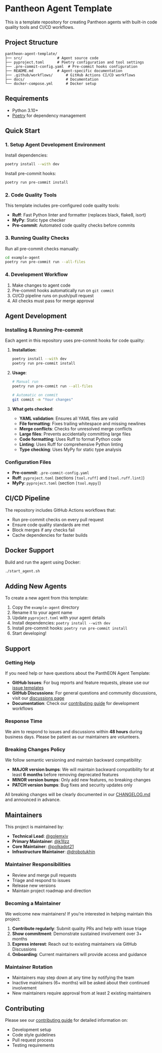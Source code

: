 # Pantheon Agent Template

This is a template repository for creating Pantheon agents with built-in code quality tools and CI/CD workflows.

## Project Structure

```
pantheon-agent-template/
├── src/                # Agent source code
├── pyproject.toml      # Poetry configuration and tool settings
├── .pre-commit-config.yaml  # Pre-commit hooks configuration
├── README.md           # Agent-specific documentation
├── .github/workflows/      # GitHub Actions CI/CD workflows
├── docs/                   # Documentation
└── docker-compose.yml      # Docker setup
```

## Requirements

* Python 3.10+
* [Poetry](https://python-poetry.org/) for dependency management

## Quick Start

### 1. Setup Agent Development Environment

Install dependencies:

```bash
poetry install --with dev
```

Install pre-commit hooks:

```bash
poetry run pre-commit install
```
### 2. Code Quality Tools

This template includes pre-configured code quality tools:

- **Ruff**: Fast Python linter and formatter (replaces black, flake8, isort)
- **MyPy**: Static type checker
- **Pre-commit**: Automated code quality checks before commits

### 3. Running Quality Checks

Run all pre-commit checks manually:

```bash
cd example-agent
poetry run pre-commit run --all-files
```

### 4. Development Workflow

1. Make changes to agent code
2. Pre-commit hooks automatically run on `git commit`
3. CI/CD pipeline runs on push/pull request
4. All checks must pass for merge approval

## Agent Development

### Installing & Running Pre-commit

Each agent in this repository uses pre-commit hooks for code quality:

1. **Installation**:

   ```bash
   poetry install --with dev
   poetry run pre-commit install
   ```
2. **Usage**:

   ```bash
   # Manual run
   poetry run pre-commit run --all-files

   # Automatic on commit
   git commit -m "Your changes"
   ```

3. **What gets checked**:

   - **YAML validation**: Ensures all YAML files are valid
   - **File formatting**: Fixes trailing whitespace and missing newlines
   - **Merge conflicts**: Checks for unresolved merge conflicts
   - **Large files**: Prevents accidentally committing large files
   - **Code formatting**: Uses Ruff to format Python code
   - **Linting**: Uses Ruff for comprehensive Python linting
   - **Type checking**: Uses MyPy for static type analysis

### Configuration Files

- **Pre-commit**: `.pre-commit-config.yaml`
- **Ruff**: `pyproject.toml` (sections `[tool.ruff]` and `[tool.ruff.lint]`)
- **MyPy**: `pyproject.toml` (section `[tool.mypy]`)

## CI/CD Pipeline

The repository includes GitHub Actions workflows that:

- Run pre-commit checks on every pull request
- Ensure code quality standards are met
- Block merges if any checks fail
- Cache dependencies for faster builds
## Docker Support

Build and run the agent using Docker:

```bash
./start_agent.sh
```

## Adding New Agents

To create a new agent from this template:

1. Copy the `example-agent` directory
2. Rename it to your agent name
3. Update `pyproject.toml` with your agent details
4. Install dependencies: `poetry install --with dev`
5. Install pre-commit hooks: `poetry run pre-commit install`
6. Start developing!

## Support

### Getting Help

If you need help or have questions about the PanthEON Agent Template:

- **GitHub Issues**: For bug reports and feature requests, please use our [issue templates](https://github.com/eon-fun/pantheon-agent-template/issues/new/choose)
- **GitHub Discussions**: For general questions and community discussions, visit our [discussions page](https://github.com/eon-fun/pantheon-agent-template/discussions)
- **Documentation**: Check our [contributing guide](docs/CONTRIBUTING.md) for development workflows

### Response Time

We aim to respond to issues and discussions within **48 hours** during business days. Please be patient as our maintainers are volunteers.

### Breaking Changes Policy

We follow semantic versioning and maintain backward compatibility:

- **MAJOR version bumps**: We will maintain backward compatibility for at least **6 months** before removing deprecated features
- **MINOR version bumps**: Only add new features, no breaking changes
- **PATCH version bumps**: Bug fixes and security updates only

All breaking changes will be clearly documented in our [CHANGELOG.md](CHANGELOG.md) and announced in advance.
## Maintainers

This project is maintained by:

- **Technical Lead**: [@golemxiv](https://github.com/golemxiv)
- **Primary Maintainer**: [@k1llzz](https://github.com/k1llzz)
- **Core Maintainer**: [@polkadot21](https://github.com/polkadot21)
- **Infrastructure Maintainer**: [@drobotukhin](https://github.com/drobotukhin)

### Maintainer Responsibilities

- Review and merge pull requests
- Triage and respond to issues
- Release new versions
- Maintain project roadmap and direction

### Becoming a Maintainer

We welcome new maintainers! If you're interested in helping maintain this project:

1. **Contribute regularly**: Submit quality PRs and help with issue triage
2. **Show commitment**: Demonstrate sustained involvement over 3+ months
3. **Express interest**: Reach out to existing maintainers via GitHub Discussions
4. **Onboarding**: Current maintainers will provide access and guidance

### Maintainer Rotation

- Maintainers may step down at any time by notifying the team
- Inactive maintainers (6+ months) will be asked about their continued involvement
- New maintainers require approval from at least 2 existing maintainers

## Contributing

Please see our [contributing guide](docs/CONTRIBUTING.md) for detailed information on:

- Development setup
- Code style guidelines
- Pull request process
- Testing requirements
